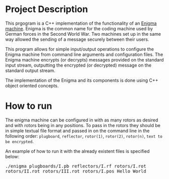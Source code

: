 # Project Description

This prgogram is a C++ implementation of the functionality of an [Enigma machine](https://en.wikipedia.org/wiki/Enigma_machine). Enigma is the common name for the coding machine used by German forces in the Second World War. Two machines set up in the same way allowed the sending of a message securely between their users.

This program allows for simple input/output operations to configure the Enigma machine from command line arguments and configuration files. The Enigma machine encrypts (or decrypts) messages provided on the standard input stream, outputting the encrypted (or decrypted) message on the standard output stream.

The implementation of the Enigma and its components is done using C++ object oriented concepts.

# How to run

The enigma machine can be configured in with as many rotors as desired and with rotors being in any positions. To pass in the rotors they should be in simple textual file format and passed in on the command line in the following order: `plugboard`, `reflector`, `rotor(1)`, `rotor(2)`, `rotor(n)`, `text to be encrypted`.

An example of how to run it with the already existent files is specified below:

<tt>./enigma plugboards/I.pb reflectors/I.rf rotors/I.rot rotors/II.rot rotors/III.rot rotors/I.pos Hello World</tt>
